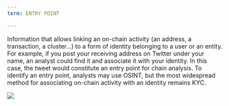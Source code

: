 ```yaml
---
term: ENTRY POINT

---
```

Information that allows linking an on-chain activity (an address, a transaction, a cluster...) to a form of identity belonging to a user or an entity. For example, if you post your receiving address on Twitter under your name, an analyst could find it and associate it with your identity. In this case, the tweet would constitute an entry point for chain analysis. To identify an entry point, analysts may use OSINT, but the most widespread method for associating on-chain activity with an identity remains KYC.

![](../../dictionnaire/assets/28.webp)